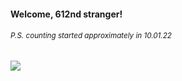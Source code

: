 #### Welcome, 612nd stranger!

###### <sup>P.S. counting started approximately in 10.01.22</sup>

<img src="https://kraftwerk28.pp.ua/vcnt.png"></img>
